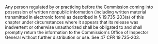 Any person regulated by or practicing before the Commission coming into possession of written nonpublic information (including written material transmitted in electronic form) as described in § 19.735-203(a) of this chapter under circumstances where it appears that its release was inadvertent or otherwise unauthorized shall be obligated to and shall promptly return the information to the Commission's Office of Inspector General without further distribution or use. See 47 CFR 19.735-203.

